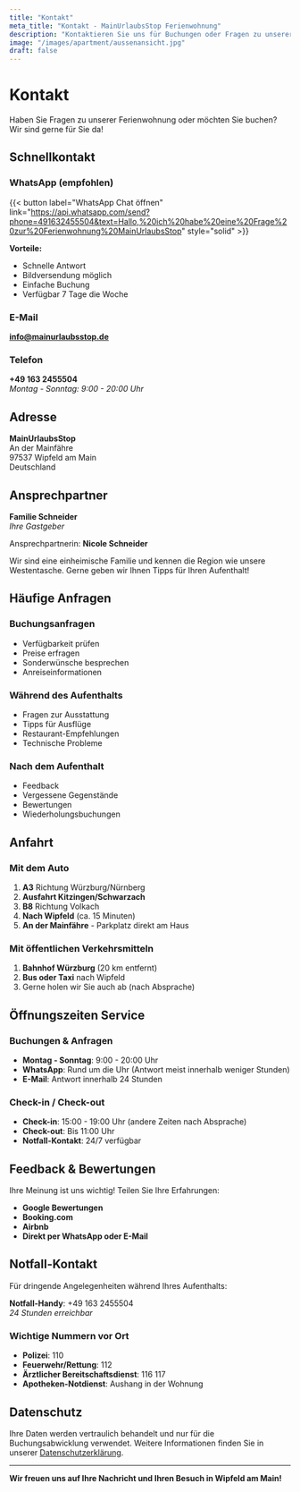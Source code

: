 ```yaml
---
title: "Kontakt"
meta_title: "Kontakt - MainUrlaubsStop Ferienwohnung"
description: "Kontaktieren Sie uns für Buchungen oder Fragen zu unserer Ferienwohnung in Wipfeld am Main. WhatsApp, E-Mail oder Telefon."
image: "/images/apartment/aussenansicht.jpg"
draft: false
---
```


# Kontakt

Haben Sie Fragen zu unserer Ferienwohnung oder möchten Sie buchen? Wir sind gerne für Sie da!

## Schnellkontakt

### WhatsApp (empfohlen)
{{< button label="WhatsApp Chat öffnen" link="https://api.whatsapp.com/send?phone=491632455504&text=Hallo,%20ich%20habe%20eine%20Frage%20zur%20Ferienwohnung%20MainUrlaubsStop" style="solid" >}}

**Vorteile:**
- Schnelle Antwort
- Bildversendung möglich
- Einfache Buchung
- Verfügbar 7 Tage die Woche

### E-Mail
**info@mainurlaubsstop.de**

### Telefon
**+49 163 2455504**  
*Montag - Sonntag: 9:00 - 20:00 Uhr*

## Adresse

**MainUrlaubsStop**  
An der Mainfähre  
97537 Wipfeld am Main  
Deutschland

## Ansprechpartner

**Familie Schneider**  
*Ihre Gastgeber*

Ansprechpartnerin: **Nicole Schneider**

Wir sind eine einheimische Familie und kennen die Region wie unsere Westentasche. Gerne geben wir Ihnen Tipps für Ihren Aufenthalt!

## Häufige Anfragen

### Buchungsanfragen
- Verfügbarkeit prüfen
- Preise erfragen
- Sonderwünsche besprechen
- Anreiseinformationen

### Während des Aufenthalts
- Fragen zur Ausstattung
- Tipps für Ausflüge
- Restaurant-Empfehlungen
- Technische Probleme

### Nach dem Aufenthalt
- Feedback
- Vergessene Gegenstände
- Bewertungen
- Wiederholungsbuchungen

## Anfahrt

### Mit dem Auto
1. **A3** Richtung Würzburg/Nürnberg
2. **Ausfahrt Kitzingen/Schwarzach**
3. **B8** Richtung Volkach
4. **Nach Wipfeld** (ca. 15 Minuten)
5. **An der Mainfähre** - Parkplatz direkt am Haus

### Mit öffentlichen Verkehrsmitteln
1. **Bahnhof Würzburg** (20 km entfernt)
2. **Bus oder Taxi** nach Wipfeld
3. Gerne holen wir Sie auch ab (nach Absprache)

## Öffnungszeiten Service

### Buchungen & Anfragen
- **Montag - Sonntag**: 9:00 - 20:00 Uhr
- **WhatsApp**: Rund um die Uhr (Antwort meist innerhalb weniger Stunden)
- **E-Mail**: Antwort innerhalb 24 Stunden

### Check-in / Check-out
- **Check-in**: 15:00 - 19:00 Uhr (andere Zeiten nach Absprache)
- **Check-out**: Bis 11:00 Uhr
- **Notfall-Kontakt**: 24/7 verfügbar


## Feedback & Bewertungen

Ihre Meinung ist uns wichtig! Teilen Sie Ihre Erfahrungen:

- **Google Bewertungen**
- **Booking.com**
- **Airbnb**
- **Direkt per WhatsApp oder E-Mail**

## Notfall-Kontakt

Für dringende Angelegenheiten während Ihres Aufenthalts:

**Notfall-Handy**: +49 163 2455504  
*24 Stunden erreichbar*

### Wichtige Nummern vor Ort
- **Polizei**: 110
- **Feuerwehr/Rettung**: 112
- **Ärztlicher Bereitschaftsdienst**: 116 117
- **Apotheken-Notdienst**: Aushang in der Wohnung

## Datenschutz

Ihre Daten werden vertraulich behandelt und nur für die Buchungsabwicklung verwendet. Weitere Informationen finden Sie in unserer [Datenschutzerklärung](/datenschutz).

---

**Wir freuen uns auf Ihre Nachricht und Ihren Besuch in Wipfeld am Main!**